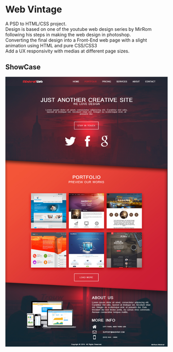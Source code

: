 # Web Vintage  
A PSD to HTML/CSS project.  
Design is based on one of the youtube web design series by MirRom following his steps in making the web design in photoshop.  
Converting the final design into a Front-End web page with a slight animation using HTML and pure CSS/CSS3  
Add a UX responsivity with medias at different page sizes.  
  
  
## ShowCase
![VIEW](https://github.com/MAshrafM/PSD_WebVintage/blob/master/show.jpg)